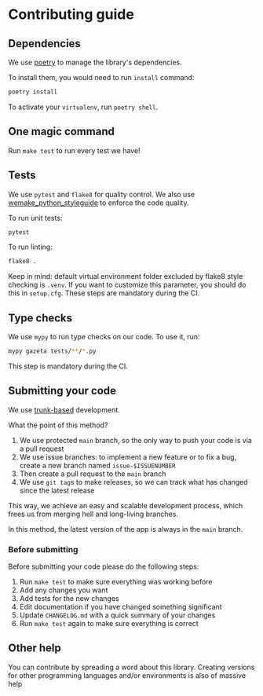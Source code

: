 Contributing guide
==================

Dependencies
------------

We use [poetry](https://github.com/python-poetry/poetry) to manage the
library's dependencies.

To install them, you would need to run `install` command:

```sh
poetry install
```

To activate your `virtualenv`, run `poetry shell`.

One magic command
-----------------

Run `make test` to run every test we have!

Tests
-----

We use `pytest` and `flake8` for quality control. We also use
[wemake_python_styleguide](https://github.com/wemake-services/wemake-python-styleguide)
to enforce the code quality.

To run unit tests:

```sh
pytest
```

To run linting:

```sh
flake8 .
```

Keep in mind: default virtual environment folder excluded by flake8 style
checking is `.venv`. If you want to customize this parameter, you should do
this in `setup.cfg`. These steps are mandatory during the CI.

Type checks
-----------

We use `mypy` to run type checks on our code. To use it, run:

```sh
mypy gazeta tests/**/*.py
```

This step is mandatory during the CI.

Submitting your code
--------------------

We use [trunk-based](https://trunkbaseddevelopment.com/) development.

What the point of this method?

1. We use protected `main` branch, so the only way to push your code is via
   a pull request
2. We use issue branches: to implement a new feature or to fix a bug, create
   a new branch named `issue-$ISSUENUMBER`
3. Then create a pull request to the `main` branch
4. We use `git tag`s to make releases, so we can track what has changed since
   the latest release

This way, we achieve an easy and scalable development process, which frees us
from merging hell and long-living branches.

In this method, the latest version of the app is always in the `main` branch.

### Before submitting ###

Before submitting your code please do the following steps:

1. Run `make test` to make sure everything was working before
2. Add any changes you want
3. Add tests for the new changes
4. Edit documentation if you have changed something significant
5. Update `CHANGELOG.md` with a quick summary of your changes
6. Run `make test` again to make sure everything is correct

Other help
----------

You can contribute by spreading a word about this library. Creating versions for
other programming languages and/or environments is also of massive help
